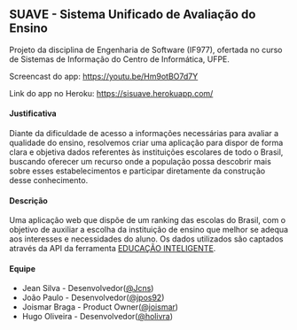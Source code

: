 ## SUAVE - Sistema Unificado de Avaliação do Ensino

Projeto da disciplina de Engenharia de Software (IF977), ofertada no curso de Sistemas de Informação do Centro de Informática, UFPE.

Screencast do app: https://youtu.be/Hm9otBO7d7Y

Link do app no Heroku: https://sisuave.herokuapp.com/

#### Justificativa
Diante da dificuldade de acesso a informações necessárias para avaliar a qualidade do ensino, resolvemos criar uma aplicação para dispor de forma clara e objetiva dados referentes às instituições escolares de todo o Brasil, buscando oferecer um recurso onde a população possa descobrir mais sobre esses estabelecimentos e participar diretamente da construção desse conhecimento.

#### Descrição
Uma aplicação web que dispõe de um ranking das escolas do Brasil, com o objetivo de auxiliar a escolha da instituição de ensino que melhor se adequa aos interesses e necessidades do aluno. Os dados utilizados são captados através da API da ferramenta [EDUCAÇÃO INTELIGENTE](http://educacao.dadosabertosbr.com/).

#### Equipe
* Jean Silva - Desenvolvedor([@Jcns](https://github.com/Jcns))
* João Paulo - Desenvolvedor([@jpos92](https://github.com/jpos92))
* Joismar Braga - Product Owner([@joismar](https://github.com/joismar))
* Hugo Oliveira - Desenvolvedor([@holivra](https://github.com/holivra))
